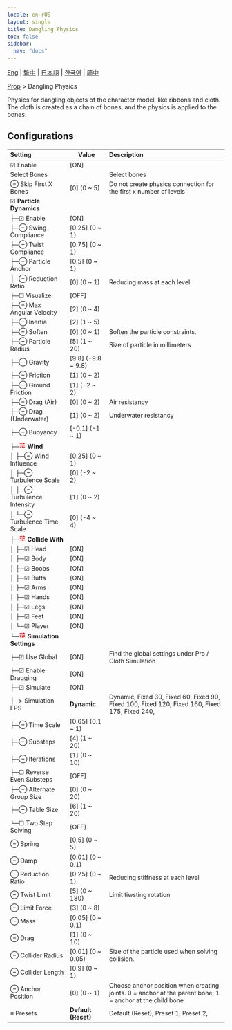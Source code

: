 ```yaml
---
locale: en-rUS
layout: single
title: Dangling Physics
toc: false
sidebar:
  nav: "docs"
---
```

[Eng](/dancexr/menu/2025.5/prop/cloth_physics) | [繁中](/tw/dancexr/menu/2025.5/prop/cloth_physics) | [日本語](/jp/dancexr/menu/2025.5/prop/cloth_physics) | [한국어](/kr/dancexr/menu/2025.5/prop/cloth_physics) | [简中](/zh/dancexr/menu/2025.5/prop/cloth_physics)

[Prop](../menu#Prop) > Dangling Physics

Physics for dangling objects of the character model, like ribbons and cloth. The cloth is created as a chain of bones, and the physics is applied to the bones.

## Configurations

| Setting | Value | Description |
| :--- | --- | :--- |
| ☑ Enable | [ON] | 
|  Select Bones || Select bones
| ⊖ Skip First X Bones | [0] (0 ~ 5) | Do not create physics connection for the first x number of levels
| ☑ **Particle Dynamics** | | 
| ├─☑ Enable | [ON] | 
| ├─⊖ Swing Compliance | [0.25] (0 ~ 1) | 
| ├─⊖ Twist Compliance | [0.75] (0 ~ 1) | 
| ├─⊖ Particle Anchor | [0.5] (0 ~ 1) | 
| ├─⊖ Reduction Ratio | [0] (0 ~ 1) | Reducing mass at each level
| ├─☐ Visualize | [OFF] | 
| ├─⊖ Max Angular Velocity | [2] (0 ~ 4) | 
| ├─⊖ Inertia | [2] (1 ~ 5) | 
| ├─⊖ Soften | [0] (0 ~ 1) | Soften the particle constraints.
| ├─⊖ Particle Radius | [5] (1 ~ 20) | Size of particle in millimeters
| ├─⊖ Gravity | [9.8] (-9.8 ~ 9.8) | 
| ├─⊖ Friction | [1] (0 ~ 2) | 
| ├─⊖ Ground Friction | [1] (-2 ~ 2) | 
| ├─⊖ Drag (Air) | [0] (0 ~ 2) | Air resistancy
| ├─⊖ Drag (Underwater) | [1] (0 ~ 2) | Underwater resistancy
| ├─⊖ Buoyancy | [-0.1] (-1 ~ 1) | 
| ├─<img src="/images/icon/ic_tune.png" alt="tune icon"/> **Wind** | | 
| │ ├─⊖ Wind Influence | [0.25] (0 ~ 1) | 
| │ ├─⊖ Turbulence Scale | [0] (-2 ~ 2) | 
| │ ├─⊖ Turbulence Intensity | [1] (0 ~ 2) | 
| │ └─⊖ Turbulence Time Scale | [0] (-4 ~ 4) | 
| ├─<img src="/images/icon/ic_tune.png" alt="tune icon"/> **Collide With** | | 
| │ ├─☑ Head | [ON] | 
| │ ├─☑ Body | [ON] | 
| │ ├─☑ Boobs | [ON] | 
| │ ├─☑ Butts | [ON] | 
| │ ├─☑ Arms | [ON] | 
| │ ├─☑ Hands | [ON] | 
| │ ├─☑ Legs | [ON] | 
| │ ├─☑ Feet | [ON] | 
| │ └─☑ Player | [ON] | 
| └─<img src="/images/icon/ic_tune.png" alt="tune icon"/> **Simulation Settings** | | 
|   ├─☑ Use Global | [ON] | Find the global settings under Pro / Cloth Simulation
|   ├─☑ Enable Dragging | [ON] | 
|   ├─☑ Simulate | [ON] | 
|   ├─> Simulation FPS | **Dynamic** | Dynamic, Fixed 30, Fixed 60, Fixed 90, Fixed 100, Fixed 120, Fixed 160, Fixed 175, Fixed 240,  |
|   ├─⊖ Time Scale | [0.65] (0.1 ~ 1) | 
|   ├─⊖ Substeps | [4] (1 ~ 20) | 
|   ├─⊖ Iterations | [1] (0 ~ 10) | 
|   ├─☐ Reverse Even Substeps | [OFF] | 
|   ├─⊖ Alternate Group Size | [0] (0 ~ 20) | 
|   ├─⊖ Table Size | [6] (1 ~ 20) | 
|   └─☐ Two Step Solving | [OFF] | 
| ⊖ Spring | [0.5] (0 ~ 5) | 
| ⊖ Damp | [0.01] (0 ~ 0.1) | 
| ⊖ Reduction Ratio | [0.25] (0 ~ 1) | Reducing stiffness at each level
| ⊖ Twist Limit | [5] (0 ~ 180) | Limit tiwsting rotation
| ⊖ Limit Force | [3] (0 ~ 8) | 
| ⊖ Mass | [0.05] (0 ~ 0.1) | 
| ⊖ Drag | [1] (0 ~ 10) | 
| ⊖ Collider Radius | [0.01] (0 ~ 0.05) | Size of the particle used when solving collision.
| ⊖ Collider Length | [0.9] (0 ~ 1) | 
| ⊖ Anchor Position | [0] (0 ~ 1) | Choose anchor position when creating joints. 0 = anchor at the parent bone, 1 = anchor at the child bone
| ≡ Presets | **Default (Reset)** | Default (Reset), Preset 1, Preset 2,  |
